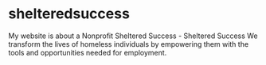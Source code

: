 # shelteredsuccess
My website is about a Nonprofit Sheltered Success - Sheltered Success We transform the lives of homeless individuals by empowering them with the tools and opportunities needed for employment.
